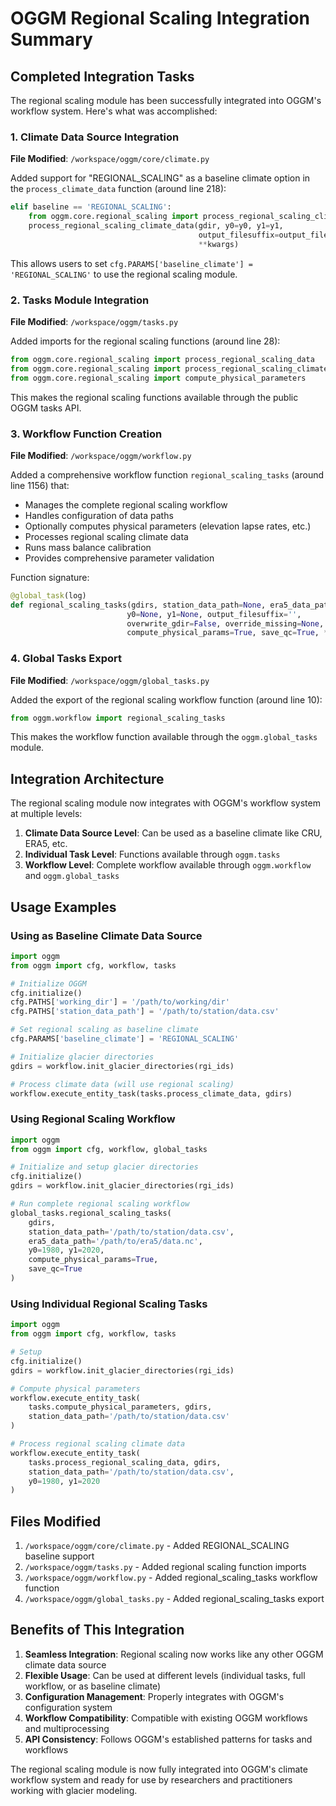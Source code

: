# OGGM Regional Scaling Integration Summary

## Completed Integration Tasks

The regional scaling module has been successfully integrated into OGGM's workflow system. Here's what was accomplished:

### 1. Climate Data Source Integration

**File Modified**: `/workspace/oggm/core/climate.py`

Added support for "REGIONAL_SCALING" as a baseline climate option in the `process_climate_data` function (around line 218):

```python
elif baseline == 'REGIONAL_SCALING':
    from oggm.core.regional_scaling import process_regional_scaling_climate_data
    process_regional_scaling_climate_data(gdir, y0=y0, y1=y1,
                                          output_filesuffix=output_filesuffix,
                                          **kwargs)
```

This allows users to set `cfg.PARAMS['baseline_climate'] = 'REGIONAL_SCALING'` to use the regional scaling module.

### 2. Tasks Module Integration

**File Modified**: `/workspace/oggm/tasks.py`

Added imports for the regional scaling functions (around line 28):

```python
from oggm.core.regional_scaling import process_regional_scaling_data
from oggm.core.regional_scaling import process_regional_scaling_climate_data
from oggm.core.regional_scaling import compute_physical_parameters
```

This makes the regional scaling functions available through the public OGGM tasks API.

### 3. Workflow Function Creation

**File Modified**: `/workspace/oggm/workflow.py`

Added a comprehensive workflow function `regional_scaling_tasks` (around line 1156) that:

- Manages the complete regional scaling workflow
- Handles configuration of data paths
- Optionally computes physical parameters (elevation lapse rates, etc.)
- Processes regional scaling climate data
- Runs mass balance calibration
- Provides comprehensive parameter validation

Function signature:
```python
@global_task(log)
def regional_scaling_tasks(gdirs, station_data_path=None, era5_data_path=None,
                          y0=None, y1=None, output_filesuffix='',
                          overwrite_gdir=False, override_missing=None,
                          compute_physical_params=True, save_qc=True, **kwargs)
```

### 4. Global Tasks Export

**File Modified**: `/workspace/oggm/global_tasks.py`

Added the export of the regional scaling workflow function (around line 10):

```python
from oggm.workflow import regional_scaling_tasks
```

This makes the workflow function available through the `oggm.global_tasks` module.

## Integration Architecture

The regional scaling module now integrates with OGGM's workflow system at multiple levels:

1. **Climate Data Source Level**: Can be used as a baseline climate like CRU, ERA5, etc.
2. **Individual Task Level**: Functions available through `oggm.tasks`
3. **Workflow Level**: Complete workflow available through `oggm.workflow` and `oggm.global_tasks`

## Usage Examples

### Using as Baseline Climate Data Source

```python
import oggm
from oggm import cfg, workflow, tasks

# Initialize OGGM
cfg.initialize()
cfg.PATHS['working_dir'] = '/path/to/working/dir'
cfg.PATHS['station_data_path'] = '/path/to/station/data.csv'

# Set regional scaling as baseline climate
cfg.PARAMS['baseline_climate'] = 'REGIONAL_SCALING'

# Initialize glacier directories
gdirs = workflow.init_glacier_directories(rgi_ids)

# Process climate data (will use regional scaling)
workflow.execute_entity_task(tasks.process_climate_data, gdirs)
```

### Using Regional Scaling Workflow

```python
import oggm
from oggm import cfg, workflow, global_tasks

# Initialize and setup glacier directories
cfg.initialize()
gdirs = workflow.init_glacier_directories(rgi_ids)

# Run complete regional scaling workflow
global_tasks.regional_scaling_tasks(
    gdirs,
    station_data_path='/path/to/station/data.csv',
    era5_data_path='/path/to/era5/data.nc',
    y0=1980, y1=2020,
    compute_physical_params=True,
    save_qc=True
)
```

### Using Individual Regional Scaling Tasks

```python
import oggm
from oggm import cfg, workflow, tasks

# Setup
cfg.initialize()
gdirs = workflow.init_glacier_directories(rgi_ids)

# Compute physical parameters
workflow.execute_entity_task(
    tasks.compute_physical_parameters, gdirs,
    station_data_path='/path/to/station/data.csv'
)

# Process regional scaling climate data
workflow.execute_entity_task(
    tasks.process_regional_scaling_data, gdirs,
    station_data_path='/path/to/station/data.csv',
    y0=1980, y1=2020
)
```

## Files Modified

1. `/workspace/oggm/core/climate.py` - Added REGIONAL_SCALING baseline support
2. `/workspace/oggm/tasks.py` - Added regional scaling function imports
3. `/workspace/oggm/workflow.py` - Added regional_scaling_tasks workflow function
4. `/workspace/oggm/global_tasks.py` - Added regional_scaling_tasks export

## Benefits of This Integration

1. **Seamless Integration**: Regional scaling now works like any other OGGM climate data source
2. **Flexible Usage**: Can be used at different levels (individual tasks, full workflow, or as baseline climate)
3. **Configuration Management**: Properly integrates with OGGM's configuration system
4. **Workflow Compatibility**: Compatible with existing OGGM workflows and multiprocessing
5. **API Consistency**: Follows OGGM's established patterns for tasks and workflows

The regional scaling module is now fully integrated into OGGM's climate workflow system and ready for use by researchers and practitioners working with glacier modeling.
